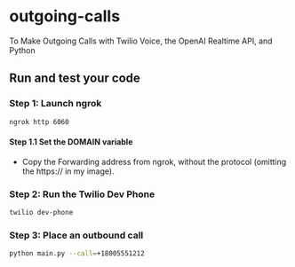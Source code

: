 # outgoing-calls

To Make Outgoing Calls with Twilio Voice, the OpenAI Realtime API, and Python

## Run and test your code

### Step 1: Launch ngrok

```bash
ngrok http 6060
```

#### Step 1.1 Set the DOMAIN variable

- Copy the Forwarding address from ngrok, without the protocol (omitting the https:// in my image).

### Step 2: Run the Twilio Dev Phone

```bash
twilio dev-phone
```

### Step 3: Place an outbound call

```bash
python main.py --call=+18005551212
```
